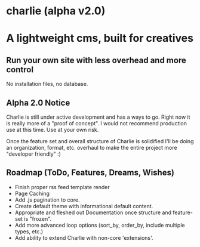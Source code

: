 charlie (alpha v2.0)
==================

# A lightweight cms, built for creatives
## Run your own site with less overhead and more control

No installation files, no database.

## Alpha 2.0 Notice

Charlie is still under active development and has a ways to go. Right now it is really more of a "proof of concept". I would not recommend production use at this time. Use at your own risk.

Once the feature set and overall structure of Charlie is solidified I'll be doing an organization, format, etc. overhaul to make the entire project more "developer friendly" :)


## Roadmap (ToDo, Features, Dreams, Wishes)

* Finish proper rss feed template render
* Page Caching
* Add .js pagination to core.
* Create default theme with informational default content.
* Appropriate and fleshed out Documentation once structure and feature-set is "frozen".
* Add more advanced loop options (sort_by, order_by, include multiple types, etc.)
* Add ability to extend Charlie with non-core 'extensions'.











[1]: http://mustache.github.com/  "Logic-less templates"
[2]: http://daringfireball.net/projects/markdown/ "Markdown"
